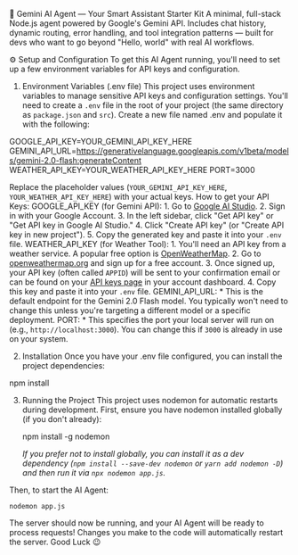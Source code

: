 🤖 Gemini AI Agent — Your Smart Assistant Starter Kit
A minimal, full-stack Node.js agent powered by Google's Gemini API. Includes chat history, dynamic routing, error handling, and tool integration patterns — built for devs who want to go beyond "Hello, world" with real AI workflows.


⚙️ Setup and Configuration
To get this AI Agent running, you'll need to set up a few environment variables for API keys and configuration.
1. Environment Variables (.env file)
This project uses environment variables to manage sensitive API keys and configuration settings. You'll need to create a `.env` file in the root of your project (the same directory as `package.json` and `src`).
Create a new file named .env and populate it with the following:

GOOGLE_API_KEY=YOUR_GEMINI_API_KEY_HERE
GEMINI_API_URL=https://generativelanguage.googleapis.com/v1beta/models/gemini-2.0-flash:generateContent
WEATHER_API_KEY=YOUR_WEATHER_API_KEY_HERE
PORT=3000

Replace the placeholder values (`YOUR_GEMINI_API_KEY_HERE`, `YOUR_WEATHER_API_KEY_HERE`) with your actual keys.
How to get your API Keys:
 GOOGLE_API_KEY (for Gemini API):
    1.  Go to [Google AI Studio](https://www.google.com/search?q=https://ai.google.dev/studio).
    2.  Sign in with your Google Account.
    3.  In the left sidebar, click "Get API key" or "Get API key in Google AI Studio."
    4.  Click "Create API key" (or "Create API key in new project").
    5.  Copy the generated key and paste it into your `.env` file.
WEATHER_API_KEY (for Weather Tool):
    1.  You'll need an API key from a weather service. A popular free option is [OpenWeatherMap](https://openweathermap.com/).
    2.  Go to [openweathermap.org](https://openweathermap.org/) and sign up for a free account.
    3.  Once signed up, your API key (often called `APPID`) will be sent to your confirmation email or can be found on your [API keys page](https://home.openweathermap.org/api_keys) in your account dashboard.
    4.  Copy this key and paste it into your `.env` file.
 GEMINI_API_URL:
      * This is the default endpoint for the Gemini 2.0 Flash model. You typically won't need to change this unless you're targeting a different model or a specific deployment.
PORT:
      * This specifies the port your local server will run on (e.g., `http://localhost:3000`). You can change this if `3000` is already in use on your system.

2. Installation
Once you have your .env file configured, you can install the project dependencies:

npm install

3. Running the Project
This project uses nodemon for automatic restarts during development.
First, ensure you have nodemon installed globally (if you don't already):

    npm install -g nodemon
  
    *If you prefer not to install globally, you can install it as a dev dependency (`npm install --save-dev nodemon` or `yarn add nodemon -D`) and then run it via `npx nodemon app.js`.*

 Then, to start the AI Agent:

    nodemon app.js

The server should now be running, and your AI Agent will be ready to process requests\! Changes you make to the code will automatically restart the server.
Good Luck 😉

